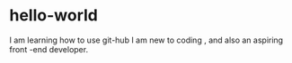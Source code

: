# hello-world
I am learning how to use git-hub
I am new to coding , and also an aspiring front -end developer.
